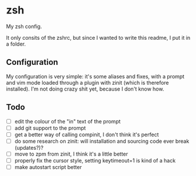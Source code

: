 # zsh

My zsh config.


It only consits of the zshrc, but since I wanted to write this readme, I put it in a folder.

## Configuration

My configuration is very simple: it's some aliases and fixes, with a prompt and vim mode loaded through a plugin with zinit (which is therefore installed). I'm not doing crazy shit yet, because I don't know how.

## Todo

- [ ] edit the colour of the "in" text of the prompt
- [ ] add git support to the prompt
- [ ] get a better way of calling compinit, I don't think it's perfect
- [ ] do some research on zinit: will installation and sourcing code ever break (updates?)?
- [ ] move to zpm from zinit, I think it's a little better
- [ ] properly fix the cursor style, setting keytimeout=1 is kind of a hack
- [ ] make autostart script better

